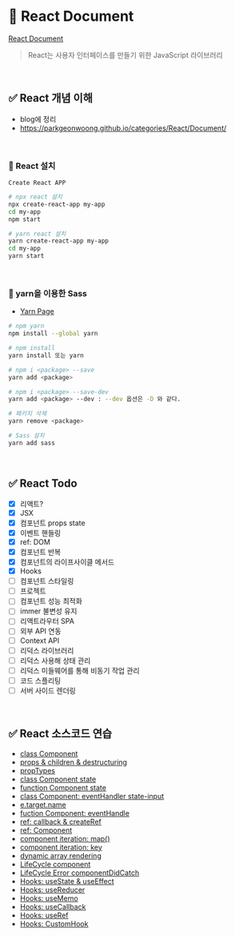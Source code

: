 # 📌 React Document

[React Document](https://ko.reactjs.org/)

> React는 사용자 인터페이스를 만들기 위한 JavaScript 라이브러리

<br>

## ✅ React 개념 이해

- blog에 정리
- https://parkgeonwoong.github.io/categories/React/Document/

<br>

### 🔸 React 설치

`Create React APP`

```bash
# npx react 설치
npx create-react-app my-app
cd my-app
npm start

# yarn react 설치
yarn create-react-app my-app
cd my-app
yarn start
```

<br>

### 🔸 yarn을 이용한 Sass

- [Yarn Page](https://classic.yarnpkg.com/en/docs/install/#windows-stable)

```bash
# npm yarn
npm install --global yarn

# npm install
yarn install 또는 yarn

# npm i <package> --save
yarn add <package>

# npm i <package> --save-dev
yarn add <package> --dev : --dev 옵션은 -D 와 같다.

# 패키지 삭제
yarn remove <package>

# Sass 설치
yarn add sass

```

<br>

## ✅ React Todo

- [x] 리액트?
- [x] JSX
- [x] 컴포넌트 props state
- [x] 이벤트 핸들링
- [x] ref: DOM
- [x] 컴포넌트 반복
- [x] 컴포넌트의 라이프사이클 메서드
- [x] Hooks
- [ ] 컴포넌트 스타일링
- [ ] 프로젝트
- [ ] 컴포넌트 성능 최적화
- [ ] immer 불변성 유지
- [ ] 리액트라우터 SPA
- [ ] 외부 API 연동
- [ ] Context API
- [ ] 리덕스 라이브러리
- [ ] 리덕스 사용해 상태 관리
- [ ] 리덕스 미들웨어를 통해 비동기 작업 관리
- [ ] 코드 스플리팅
- [ ] 서버 사이드 렌더링

<br>

## ✅ React 소스코드 연습

- [class Component](https://github.com/parkgeonwoong/document-react/commit/2aad81d0814b5552b01bb4e0d3b6ad7760c078a0)
- [props & children & destructuring](https://github.com/parkgeonwoong/document-react/commit/df5cbf2be48621ad6673e25dedebf54dda239341)
- [propTypes](https://github.com/parkgeonwoong/document-react/commit/cc1c8c206ed97137e6e5f27b7aef0d2987414331)
- [class Component state](https://github.com/parkgeonwoong/document-react/commit/0409cbb5d2c2cfd0332ee4a977cf639b30d44f59)
- [function Component state](https://github.com/parkgeonwoong/document-react/commit/4dd5b3b1680239765e0375de066bc4a429300fc6)
- [class Component: eventHandler state-input](https://github.com/parkgeonwoong/document-react/commit/c30ab066538456c7ae7d8f1b6e3abcbf1e3eb6d5)
- [e.target.name](https://github.com/parkgeonwoong/document-react/commits/main)
- [fuction Component: eventHandle](https://github.com/parkgeonwoong/document-react/commit/7d4bf39fb3c2a0bcba67944e8c08bdc9552d3cc0)
- [ref: callback & createRef](https://github.com/parkgeonwoong/document-react/commit/a88417427f16583c4055ea0cb1d3120c555fda73)
- [ref: Component](https://github.com/parkgeonwoong/document-react/commit/41ac7a3b21d5dc9789aedf654f3b6419c6ef0a76)
- [component iteration: map()](https://github.com/parkgeonwoong/document-react/commit/584fbd813ca2ead1e1effd355f309d59af1ae500)
- [component iteration: key](https://github.com/parkgeonwoong/document-react/commit/d4fc1203aa607aa92e20515c6bf69530cc28ce93)
- [dynamic array rendering](https://github.com/parkgeonwoong/document-react/commit/3b2143a5f0759edcb7d703774f9985f4d635e17b)
- [LifeCycle component](https://github.com/parkgeonwoong/document-react/commit/86b328e6ee05f169a3caf35bc0fbf811b5427081)
- [LifeCycle Error componentDidCatch](https://github.com/parkgeonwoong/document-react/commit/ce0216196591be47d0dc0c23b5cdb49b449356f6)
- [Hooks: useState & useEffect](https://github.com/parkgeonwoong/document-react/commit/2e8bf933379637059a5e1ff25867f6f1b433007d)
- [Hooks: useReducer](https://github.com/parkgeonwoong/document-react/commit/9b3a86fb4ec6f2b59a33891b70ed561598d64421)
- [Hooks: useMemo](https://github.com/parkgeonwoong/document-react/commit/ee83e264e1e44f43f3b44fea2ed51a526081ef1a)
- [Hooks: useCallback](https://github.com/parkgeonwoong/document-react/commit/1f9948c10894e0f85fbb6ea3a2a8352486175af6)
- [Hooks: useRef](https://github.com/parkgeonwoong/document-react/commit/6a4ebd1c079b30fd28fe8193b7db9629194b2ac1)
- [Hooks: CustomHook](https://github.com/parkgeonwoong/document-react/commit/a6449ee5957e2ba8c8fd75736ae33d396e99aa45)
